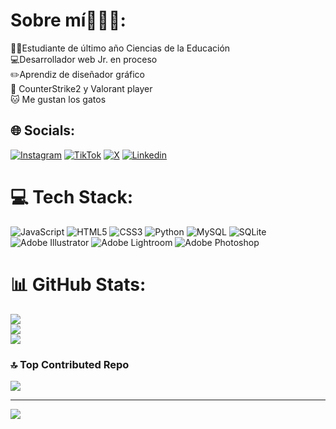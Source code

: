 # Sobre mí👨🏻‍💻:
👨‍🎓Estudiante de último año Ciencias de la Educación<br>💻Desarrollador web Jr. en proceso<br>✏️Aprendiz de diseñador gráfico<br>🔫 CounterStrike2 y Valorant player<br>🐱 Me gustan los gatos


## 🌐 Socials:
[![Instagram](https://img.shields.io/badge/Instagram-%23E4405F.svg?logo=Instagram&logoColor=white)](https://instagram.com/nickleiva21) [![TikTok](https://img.shields.io/badge/TikTok-%23000000.svg?logo=TikTok&logoColor=white)](https://tiktok.com/@21capibara) [![X](https://img.shields.io/badge/X-black.svg?logo=X&logoColor=white)](https://x.com/21CapibarA) [![Linkedin](https://img.shields.io/badge/Linkedin-black.svg?logo=Linkedin&logoColor=white)](https://in/nicolás-leiva-89b5242b9/) 

# 💻 Tech Stack:
![JavaScript](https://img.shields.io/badge/javascript-%23323330.svg?style=for-the-badge&logo=javascript&logoColor=%23F7DF1E) ![HTML5](https://img.shields.io/badge/html5-%23E34F26.svg?style=for-the-badge&logo=html5&logoColor=white) ![CSS3](https://img.shields.io/badge/css3-%231572B6.svg?style=for-the-badge&logo=css3&logoColor=white) ![Python](https://img.shields.io/badge/python-3670A0?style=for-the-badge&logo=python&logoColor=ffdd54) ![MySQL](https://img.shields.io/badge/mysql-%2300000f.svg?style=for-the-badge&logo=mysql&logoColor=white) ![SQLite](https://img.shields.io/badge/sqlite-%2307405e.svg?style=for-the-badge&logo=sqlite&logoColor=white) ![Adobe Illustrator](https://img.shields.io/badge/adobe%20illustrator-%23FF9A00.svg?style=for-the-badge&logo=adobe%20illustrator&logoColor=white) ![Adobe Lightroom](https://img.shields.io/badge/Adobe%20Lightroom-31A8FF.svg?style=for-the-badge&logo=Adobe%20Lightroom&logoColor=white) ![Adobe Photoshop](https://img.shields.io/badge/adobe%20photoshop-%2331A8FF.svg?style=for-the-badge&logo=adobe%20photoshop&logoColor=white)
# 📊 GitHub Stats:
![](https://github-readme-stats.vercel.app/api?username=nickleiva&theme=vision-friendly-dark&hide_border=true&include_all_commits=false&count_private=false)<br/>
![](https://github-readme-streak-stats.herokuapp.com/?user=nickleiva&theme=vision-friendly-dark&hide_border=true)<br/>
![](https://github-readme-stats.vercel.app/api/top-langs/?username=nickleiva&theme=vision-friendly-dark&hide_border=true&include_all_commits=false&count_private=false&layout=compact)

### 🔝 Top Contributed Repo
![](https://github-contributor-stats.vercel.app/api?username=nickleiva&limit=5&theme=dark&combine_all_yearly_contributions=true)

---
[![](https://visitcount.itsvg.in/api?id=nickleiva&icon=0&color=2)](https://visitcount.itsvg.in)

<!-- Proudly created with GPRM ( https://gprm.itsvg.in ) -->
